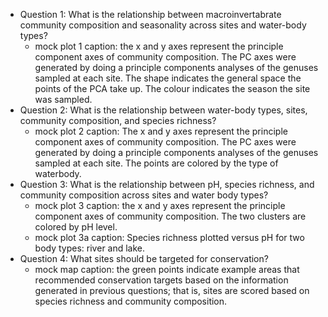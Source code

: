 - Question 1: What is the relationship between macroinvertabrate community composition and seasonality across sites and water-body types?
  + mock plot 1 caption: the x and y axes represent the principle component axes of community composition. The PC axes were generated by doing a principle components analyses of the genuses sampled at each site. The shape indicates the general space the points of the PCA take up. The colour indicates the season the site was sampled.
- Question 2: What is the relationship between water-body types, sites, community composition, and species richness? 
  + mock plot 2 caption: The x and y axes represent the principle component axes of community composition. The PC axes were generated by doing a principle components analyses of the genuses sampled at each site. The points are colored by the type of waterbody. 
- Question 3: What is the relationship between pH, species richness, and community composition across sites and water body types?
  + mock plot 3 caption: the x and y axes represent the principle component axes of community composition. The two clusters are colored by pH level. 
  + mock plot 3a caption: Species richness plotted versus pH for two body types: river and lake. 
- Question 4: What sites should be targeted for conservation? 
  + mock map caption: the green points indicate example areas that recommended conservation targets based on the information generated in previous questions; that is, sites are scored based on species richness and community composition. 
